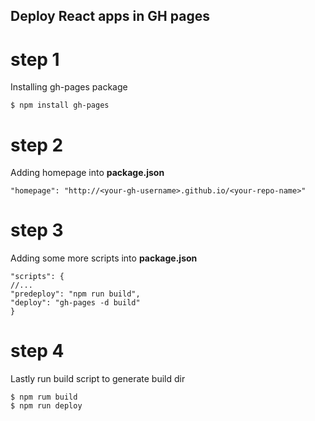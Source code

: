 ## Deploy React apps in GH pages

# step 1

Installing gh-pages package

```
$ npm install gh-pages
```

# step 2

Adding homepage into **package.json**

```
"homepage": "http://<your-gh-username>.github.io/<your-repo-name>"

```

# step 3

Adding some more scripts into **package.json**

```
"scripts": {
//...
"predeploy": "npm run build",
"deploy": "gh-pages -d build"
}
```

# step 4

Lastly run build script to generate build dir

```
$ npm rum build
$ npm run deploy
```
